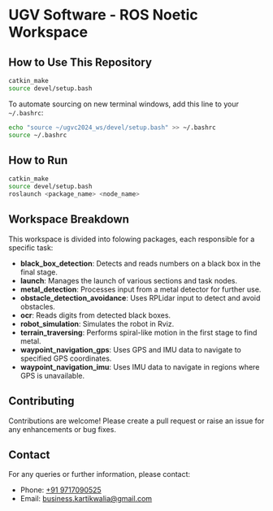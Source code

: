 # UGV Software - ROS Noetic Workspace

## How to Use This Repository

```bash
catkin_make
source devel/setup.bash
```

To automate sourcing on new terminal windows, add this line to your `~/.bashrc`:

```bash
echo "source ~/ugvc2024_ws/devel/setup.bash" >> ~/.bashrc
source ~/.bashrc
```

## How to Run

```bash
catkin_make
source devel/setup.bash
roslaunch <package_name> <node_name>
```

## Workspace Breakdown

This workspace is divided into folowing packages, each responsible for a specific task:

- **black_box_detection**: Detects and reads numbers on a black box in the final stage.
- **launch**: Manages the launch of various sections and task nodes.
- **metal_detection**: Processes input from a metal detector for further use.
- **obstacle_detection_avoidance**: Uses RPLidar input to detect and avoid obstacles.
- **ocr**: Reads digits from detected black boxes.
- **robot_simulation**: Simulates the robot in Rviz.
- **terrain_traversing**: Performs spiral-like motion in the first stage to find metal.
- **waypoint_navigation_gps**: Uses GPS and IMU data to navigate to specified GPS coordinates.
- **waypoint_navigation_imu**: Uses IMU data to navigate in regions where GPS is unavailable.

## Contributing

Contributions are welcome! Please create a pull request or raise an issue for any enhancements or bug fixes.

<!-- ## License

This project is licensed under the MIT License - see the [LICENSE](LICENSE) file for details. -->

## Contact

For any queries or further information, please contact:

- Phone: [+91 9717090525](tel:+919717090525)
- Email: [business.kartikwalia@gmail.com](mailto:business.kartikwalia@gmail.com)